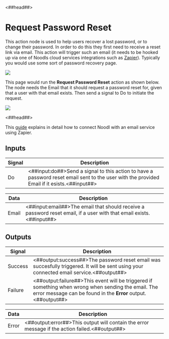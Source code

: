 <##head##>

# Request Password Reset

This action node is used to help users recover a lost password, or to change their password. In order to do this they first need to receive a reset link via email. This action will trigger such an email (it needs to be hooked up via one of Noodls cloud services integrations such as [Zapier](/docs/guides/business-logic/zapier)). Typically you would use some sort of password recovery page.

![](/nodes/data/user/request-password-reset/request-ui.png)

This page would run the **Request Password Reset** action as shown below. The node needs the <span class="ndl-data">Email</span> that it should request a password reset for, given that a user with that email exists. Then send a signal to <span class="ndl-signal">Do</span> to initiate the request.

<div class="ndl-image-with-background l">

![](/nodes/data/user/request-password-reset/request-nodes.png)

</div>

<##head##>

This [guide](/docs/guides/business-logic/user-management) explains in detail how to connect Noodl with an email service using Zapier.

## Inputs

| Signal                             | Description                                                                                                                  |
| ---------------------------------- | ---------------------------------------------------------------------------------------------------------------------------- |
| <span class="ndl-signal">Do</span> | <##input:do##>Send a signal to this action to have a password reset email sent to the user with the provided Email if it esists.<##input##> |

| Data                                | Description                                                                                     |
| ----------------------------------- | ----------------------------------------------------------------------------------------------- |
| <span class="ndl-data">Email</span> | <##input:email##>The email that should receive a password reset email, if a user with that email exists.<##input##> |

## Outputs

| Signal                                  | Description                                                                                                                                                                   |
| --------------------------------------- | ----------------------------------------------------------------------------------------------------------------------------------------------------------------------------- |
| <span class="ndl-signal">Success</span> | <##output:success##>The password reset email was succesfully triggered. It will be sent using your connected email service.<##output##>                                                                                     |
| <span class="ndl-signal">Failure</span> | <##output:failure##>This event will be triggered if something when wrong when sending the email. The error message can be found in the **Error** output.<##output##> |

| Data                                | Description                                                                                     |
| ----------------------------------- | ----------------------------------------------------------------------------------------------- |
| <span class="ndl-data">Error</span> | <##output:error##>This output will contain the error message if the action failed.<##output##> |